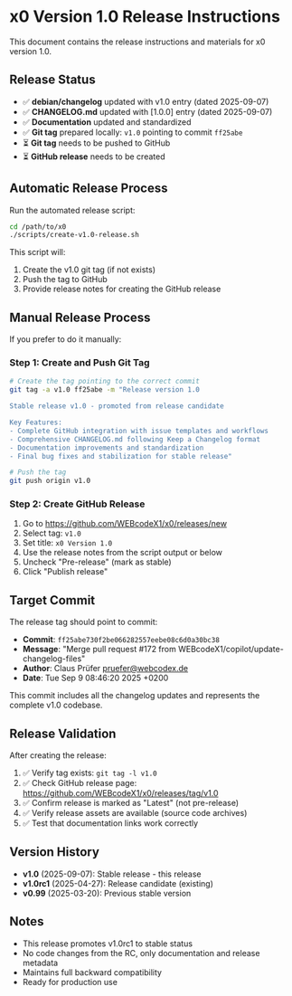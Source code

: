 # x0 Version 1.0 Release Instructions

This document contains the release instructions and materials for x0 version 1.0.

## Release Status

- ✅ **debian/changelog** updated with v1.0 entry (dated 2025-09-07)
- ✅ **CHANGELOG.md** updated with [1.0.0] entry (dated 2025-09-07) 
- ✅ **Documentation** updated and standardized
- ✅ **Git tag** prepared locally: `v1.0` pointing to commit `ff25abe`
- ⏳ **Git tag** needs to be pushed to GitHub
- ⏳ **GitHub release** needs to be created

## Automatic Release Process

Run the automated release script:

```bash
cd /path/to/x0
./scripts/create-v1.0-release.sh
```

This script will:
1. Create the v1.0 git tag (if not exists)
2. Push the tag to GitHub  
3. Provide release notes for creating the GitHub release

## Manual Release Process

If you prefer to do it manually:

### Step 1: Create and Push Git Tag

```bash
# Create the tag pointing to the correct commit
git tag -a v1.0 ff25abe -m "Release version 1.0

Stable release v1.0 - promoted from release candidate

Key Features:
- Complete GitHub integration with issue templates and workflows
- Comprehensive CHANGELOG.md following Keep a Changelog format
- Documentation improvements and standardization
- Final bug fixes and stabilization for stable release"

# Push the tag
git push origin v1.0
```

### Step 2: Create GitHub Release

1. Go to https://github.com/WEBcodeX1/x0/releases/new
2. Select tag: `v1.0`
3. Set title: `x0 Version 1.0`
4. Use the release notes from the script output or below
5. Uncheck "Pre-release" (mark as stable)
6. Click "Publish release"

## Target Commit

The release tag should point to commit:
- **Commit**: `ff25abe730f2be066282557eebe08c6d0a30bc38`
- **Message**: "Merge pull request #172 from WEBcodeX1/copilot/update-changelog-files"
- **Author**: Claus Prüfer <pruefer@webcodex.de>
- **Date**: Tue Sep 9 08:46:20 2025 +0200

This commit includes all the changelog updates and represents the complete v1.0 codebase.

## Release Validation

After creating the release:

1. ✅ Verify tag exists: `git tag -l v1.0`
2. ✅ Check GitHub release page: https://github.com/WEBcodeX1/x0/releases/tag/v1.0
3. ✅ Confirm release is marked as "Latest" (not pre-release)
4. ✅ Verify release assets are available (source code archives)
5. ✅ Test that documentation links work correctly

## Version History

- **v1.0** (2025-09-07): Stable release - this release
- **v1.0rc1** (2025-04-27): Release candidate (existing)
- **v0.99** (2025-03-20): Previous stable version

## Notes

- This release promotes v1.0rc1 to stable status  
- No code changes from the RC, only documentation and release metadata
- Maintains full backward compatibility
- Ready for production use
